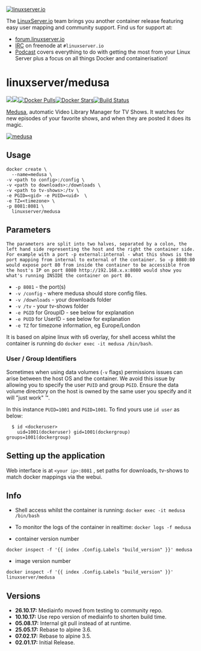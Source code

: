 [linuxserverurl]: https://linuxserver.io
[forumurl]: https://forum.linuxserver.io
[ircurl]: https://www.linuxserver.io/irc/
[podcasturl]: https://www.linuxserver.io/podcast/
[appurl]: https://github.com/pymedusa/Medusa
[hub]: https://hub.docker.com/r/linuxserver/medusa/

[![linuxserver.io](https://raw.githubusercontent.com/linuxserver/docker-templates/master/linuxserver.io/img/linuxserver_medium.png)][linuxserverurl]

The [LinuxServer.io][linuxserverurl] team brings you another container release featuring easy user mapping and community support. Find us for support at:
* [forum.linuxserver.io][forumurl]
* [IRC][ircurl] on freenode at `#linuxserver.io`
* [Podcast][podcasturl] covers everything to do with getting the most from your Linux Server plus a focus on all things Docker and containerisation!

# linuxserver/medusa
[![](https://images.microbadger.com/badges/version/linuxserver/medusa.svg)](https://microbadger.com/images/linuxserver/medusa "Get your own version badge on microbadger.com")[![](https://images.microbadger.com/badges/image/linuxserver/medusa.svg)](https://microbadger.com/images/linuxserver/medusa "Get your own image badge on microbadger.com")[![Docker Pulls](https://img.shields.io/docker/pulls/linuxserver/medusa.svg)][hub][![Docker Stars](https://img.shields.io/docker/stars/linuxserver/medusa.svg)][hub][![Build Status](https://ci.linuxserver.io/buildStatus/icon?job=Docker-Builders/x86-64/x86-64-medusa)](https://ci.linuxserver.io/job/Docker-Builders/job/x86-64/job/x86-64-medusa/)

[Medusa][appurl], automatic Video Library Manager for TV Shows. It watches for new episodes of your favorite shows, and when they are posted it does its magic.

[![medusa](https://raw.githubusercontent.com/linuxserver/docker-templates/master/linuxserver.io/img/medusa-readme.png)][appurl]

## Usage

```
docker create \
  --name=medusa \
-v <path to config>:/config \
-v <path to downloads>:/downloads \
-v <path to tv-shows>:/tv \
-e PGID=<gid> -e PUID=<uid>  \
-e TZ=<timezone> \
-p 8081:8081 \
  linuxserver/medusa
```

## Parameters

`The parameters are split into two halves, separated by a colon, the left hand side representing the host and the right the container side. 
For example with a port -p external:internal - what this shows is the port mapping from internal to external of the container.
So -p 8080:80 would expose port 80 from inside the container to be accessible from the host's IP on port 8080
http://192.168.x.x:8080 would show you what's running INSIDE the container on port 80.`



* `-p 8081` - the port(s)
* `-v /config` - where medusa should store config files.
* `-v /downloads` - your downloads folder
* `-v /tv` - your tv-shows folder
* `-e PGID` for GroupID - see below for explanation
* `-e PUID` for UserID - see below for explanation
* `-e TZ` for timezone information, eg Europe/London


It is based on alpine linux with s6 overlay, for shell access whilst the container is running do `docker exec -it medusa /bin/bash`.

### User / Group Identifiers

Sometimes when using data volumes (`-v` flags) permissions issues can arise between the host OS and the container. We avoid this issue by allowing you to specify the user `PUID` and group `PGID`. Ensure the data volume directory on the host is owned by the same user you specify and it will "just work" ™.

In this instance `PUID=1001` and `PGID=1001`. To find yours use `id user` as below:

```
  $ id <dockeruser>
    uid=1001(dockeruser) gid=1001(dockergroup) groups=1001(dockergroup)
```

## Setting up the application

Web interface is at `<your ip>:8081` , set paths for downloads, tv-shows to match docker mappings via the webui.


## Info

* Shell access whilst the container is running: `docker exec -it medusa /bin/bash`
* To monitor the logs of the container in realtime: `docker logs -f medusa`

* container version number 

`docker inspect -f '{{ index .Config.Labels "build_version" }}' medusa`

* image version number

`docker inspect -f '{{ index .Config.Labels "build_version" }}' linuxserver/medusa`

## Versions

+ **26.10.17:** Mediainfo moved from testing to community repo.
+ **10.10.17:** Use repo version of mediainfo to shorten build time.
+ **05.08.17:** Internal git pull instead of at runtime.
+ **25.05.17:** Rebase to alpine 3.6.
+ **07.02.17:** Rebase to alpine 3.5.
+ **02.01.17:** Initial Release.
